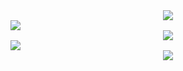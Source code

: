 <div align="center">
  <img src="https://github.com/user-attachments/assets/41025ea4-d790-4c50-877f-1a0610318dec"/>
</div>



<div align="left">
  <img src="https://github.com/user-attachments/assets/23ed7411-0764-4821-a293-b70b4ee6dcb1"/>
  
  <div align="center">
    <img src="https://github.com/user-attachments/assets/1422d334-15ac-4f9c-92df-047a40dbfb52"/>
  </div>
</div>


<div align="left">
  <img src="https://github.com/user-attachments/assets/aa6993ab-13d8-459e-9db3-d5afd64b071b"/>

  <div align="center">
    <img src="https://github.com/user-attachments/assets/ed39d0b5-25ad-42de-8c9a-f87b4771c89b"/>
  </div>
</div>

